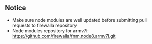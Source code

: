 ## Notice
* Make sure node modules are well updated before submitting pull requests to firewalla repository
* Node modules repository for armv7l: https://github.com/firewalla/fnm.node8.armv7l.git
